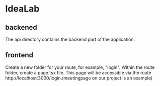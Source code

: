 # IdeaLab


backened
--------
The api directory contains the backend part of the application.

frontend
----------
Create a new folder for your route, for example, "login".
Within the route folder, create a page.tsx file. This page will be accessible via the route http://localhost:3000/login.(meetingpage on our project is an example)

